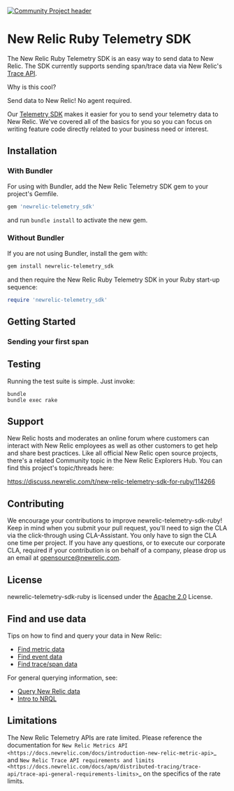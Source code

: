 [![Community Project header](https://github.com/newrelic/opensource-website/raw/master/src/images/categories/Community_Project.png)](https://opensource.newrelic.com/oss-category/#community-project)

# New Relic Ruby Telemetry SDK
The New Relic Ruby Telemetry SDK is an easy way to send data to New Relic. The SDK currently supports sending span/trace data via New Relic's [Trace API](https://docs.newrelic.com/docs/understand-dependencies/distributed-tracing/trace-api/introduction-trace-api).

Why is this cool?

Send data to New Relic! No agent required.

Our [Telemetry SDK](https://docs.newrelic.com/docs/data-ingest-apis/get-data-new-relic/new-relic-sdks/telemetry-sdks-send-custom-telemetry-data-new-relic) makes it easier for you to send your telemetry data to New Relic. We've covered all of the basics for you so you can focus on writing feature code directly related to your business need or interest.

## Installation

### With Bundler

For using with Bundler, add the New Relic Telemetry SDK gem to your project's Gemfile.

```ruby
gem 'newrelic-telemetry_sdk'
```

and run `bundle install` to activate the new gem.

### Without Bundler

If you are not using Bundler, install the gem with:

```bash
gem install newrelic-telemetry_sdk
```

and then require the New Relic Ruby Telemetry SDK in your Ruby start-up sequence:

```ruby
require 'newrelic-telemetry_sdk'
```

## Getting Started

### Sending your first span

## Testing

Running the test suite is simple.  Just invoke:

    bundle
    bundle exec rake

## Support

New Relic hosts and moderates an online forum where customers can interact with New Relic employees as well as other customers to get help and share best practices. Like all official New Relic open source projects, there's a related Community topic in the New Relic Explorers Hub. You can find this project's topic/threads here:

https://discuss.newrelic.com/t/new-relic-telemetry-sdk-for-ruby/114266

## Contributing
We encourage your contributions to improve newrelic-telemetry-sdk-ruby! Keep in mind when you submit your pull request, you'll need to sign the CLA via the click-through using CLA-Assistant. You only have to sign the CLA one time per project.
If you have any questions, or to execute our corporate CLA, required if your contribution is on behalf of a company,  please drop us an email at opensource@newrelic.com.

## License
newrelic-telemetry-sdk-ruby is licensed under the [Apache 2.0](http://apache.org/licenses/LICENSE-2.0.txt) License.

## Find and use data

Tips on how to find and query your data in New Relic:

* [Find metric data](https://docs.newrelic.com/docs/data-ingest-apis/get-data-new-relic/metric-api/introduction-metric-api#find-data)
* [Find event data](https://docs.newrelic.com/docs/insights/insights-data-sources/custom-data/introduction-event-api#find-data)
* [Find trace/span data](https://docs.newrelic.com/docs/understand-dependencies/distributed-tracing/trace-api/introduction-trace-api#view-data>)

For general querying information, see:

* [Query New Relic data](https://docs.newrelic.com/docs/using-new-relic/data/understand-data/query-new-relic-data)
* [Intro to NRQL](https://docs.newrelic.com/docs/query-data/nrql-new-relic-query-language/getting-started/introduction-nrql)

## Limitations

The New Relic Telemetry APIs are rate limited. Please reference the documentation for `New Relic Metrics API <https://docs.newrelic.com/docs/introduction-new-relic-metric-api>`_ and `New Relic Trace API requirements and limits <https://docs.newrelic.com/docs/apm/distributed-tracing/trace-api/trace-api-general-requirements-limits>`_ on the specifics of the rate limits.
